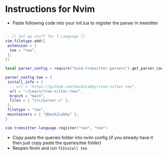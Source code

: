# Instructions for Nvim

- Paste following code into your init.lua to register the parser in treesitter

```lua

-- [[ Set up stuff for T Language ]]
vim.filetype.add({
 extension = {
  tee = "tee",
 },
})

local parser_config = require("nvim-treesitter.parsers").get_parser_configs()

parser_config.tee = {
 install_info = {
  -- url = "https://github.com/back2Lobby/tree-sitter-tee",
  url = "~/Learn/tree-sitter-tee/",
  branch = "main",
  files = { "src/parser.c" },
 },
 filetype = "tee",
 maintainers = { "@back2Lobby" },
}

vim.treesitter.language.register("tee", "tee")
```

- Copy paste the queries folder into nvim config (if you already have it then just copy paste the queries/tee folder)
- Reopen Nvim and run `TSInstall tee`
